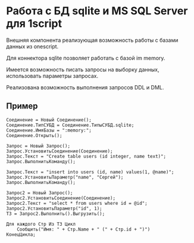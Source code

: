 ﻿# Работа с БД sqlite и MS SQL Server для 1script

Внешняя компонента реализующая возможность работы с базами данных из onescript.

Для коннектора sqlite позволяет работать с базой im memory.

Имеется возможность писать запросы на выборку данных, использовать параметры запросах.

Реализована возможность выполнения запросов DDL и DML.

## Пример

    Соединение = Новый Соединение();
    Соединение.ТипСУБД = Соединение.ТипыСУБД.sqlite;
    Соединение.ИмяБазы = ":memory:";
    Соединение.Открыть();
    
    Запрос = Новый Запрос();
    Запрос.УстановитьСоединение(Соединение);
    Запрос.Текст = "Create table users (id integer, name text)";
    Запрос.ВыполнитьКоманду();
    
    Запрос.Текст = "insert into users (id, name) values(1, @name)";
    Запрос.УстановитьПараметр("name", "Сергей");
    Запрос.ВыполнитьКоманду();
    
    Запрос2 = Новый Запрос();
    Запрос2.УстановитьСоединение(Соединение);
    Запрос2.Текст = "select * from users where id = @id";
    Запрос2.УстановитьПараметр("id", 1);
    ТЗ = Запрос2.Выполнить().Выгрузить();
    
    Для каждого Стр Из ТЗ Цикл
        Сообщить("Имя: " + Стр.Name + " (" + Стр.id + ")")
    КонецЦикла;
